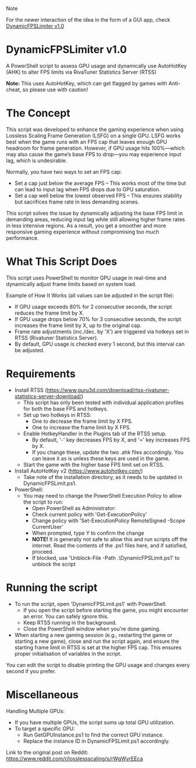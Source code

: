 > [!NOTE]
> For the newer interaction of the idea in the form of a GUI app, check [DynamicFPSLimiter v1.0](..)

# DynamicFPSLimiter v1.0
A PowerShell script to assess GPU usage and dynamically use AutoHotKey (AHK) to alter FPS limits via RivaTuner Statistics Server (RTSS)

**Note:** This uses AutoHotKey, which can get flagged by games with Anti-cheat, so please use with caution! 

# The Concept
This script was developed to enhance the gaming experience when using Lossless Scaling Frame Generation (LSFG) on a single GPU. LSFG works best when the game runs with an FPS cap that leaves enough GPU headroom for frame generation. However, if GPU usage hits 100%—which may also cause the game’s base FPS to drop—you may experience input lag, which is undesirable.

Normally, you have two ways to set an FPS cap:
- Set a cap just below the average FPS – This works most of the time but can lead to input lag when FPS drops due to GPU saturation.
- Set a cap well below the lowest observed FPS – This ensures stability but sacrifices frame rate in less demanding scenes.

This script solves the issue by dynamically adjusting the base FPS limit in demanding areas, reducing input lag while still allowing higher frame rates in less intensive regions. As a result, you get a smoother and more responsive gaming experience without compromising too much performance.

# What This Script Does
This script uses PowerShell to monitor GPU usage in real-time and dynamically adjust frame limits based on system load. 

Example of How It Works (all values can be adjusted in the script file):
- If GPU usage exceeds 80% for 2 consecutive seconds, the script reduces the frame limit by X.
- If GPU usage drops below 70% for 3 consecutive seconds, the script increases the frame limit by X, up to the original cap.
- Frame rate adjustments (inc./dec. by 'X') are triggered via hotkeys set in RTSS (Rivatuner Statistics Server).
- By default, GPU usage is checked every 1 second, but this interval can be adjusted.

# Requirements
- Install RTSS (https://www.guru3d.com/download/rtss-rivatuner-statistics-server-download/)
  - This script has only been tested with individual application profiles for both the base FPS and hotkeys.
  - Set up two hotkeys in RTSS:
    - One to decrease the frame limit by X FPS.
    - One to increase the frame limit by X FPS.
  - Enable HotkeyHandler in the Plugins tab of the RTSS setup.
    - By default, '-' key decreases FPS by X, and '=' key increases FPS by X.
    - If you change these, update the two .ahk files accordingly. You can leave it as is unless these keys are used in the game.
  - Start the game with the higher base FPS limit set on RTSS.
- Install AutoHotKey v2 (https://www.autohotkey.com/)
  - Take note of the installation directory, as it needs to be updated in DynamicFPSLimit.ps1.
- PowerShell:
  - You may need to change the PowerShell Execution Policy to allow the script to run:
    - Open PowerShell as Administrator:
    - Check current policy with 'Get-ExecutionPolicy'
    - Change policy with 'Set-ExecutionPolicy RemoteSigned -Scope CurrentUser'
    - When prompted, type Y to confirm the change
    - **NOTE!** It is generally not safe to allow this and run scripts off the internet. Read the contents of the .ps1 files here, and if satisfied, proceed.
    - If blocked, use 'Unblock-File -Path .\DynamicFPSLimit.ps1'  to unblock the script
     
# Running the script
- To run the script, open 'DynamicFPSLimit.ps1' with PowerShell.
  - If you open the script before starting the game, you might encounter an error. You can safely ignore this.
  - Keep RTSS running in the background.
  - Close the PowerShell window when you're done gaming.
- When starting a new gaming session (e.g., restarting the game or starting a new game), close and run the script again, and ensure the starting frame limit in RTSS is set at the higher FPS cap. This ensures proper initialisation of variables in the script. 

You can edit the script to disable printing the GPU usage and changes every second if you prefer.

# Miscellaneous

Handling Multiple GPUs:
  - If you have multiple GPUs, the script sums up total GPU utilization.
  - To target a specific GPU:
    - Run GetGPUInstance.ps1 to find the correct GPU instance.
    - Replace the instance ID in DynamicFPSLimit.ps1 accordingly.

Link to the original post on Reddit: 
https://www.reddit.com/r/losslessscaling/s/rWgWyrEEca
